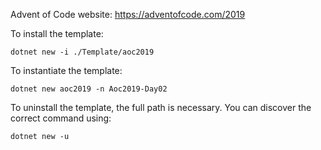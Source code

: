 Advent of Code website: https://adventofcode.com/2019

To install the template:
```
dotnet new -i ./Template/aoc2019
```

To instantiate the template:
```
dotnet new aoc2019 -n Aoc2019-Day02
```

To uninstall the template, the full path is necessary. You can discover the correct command using:
```
dotnet new -u
```
